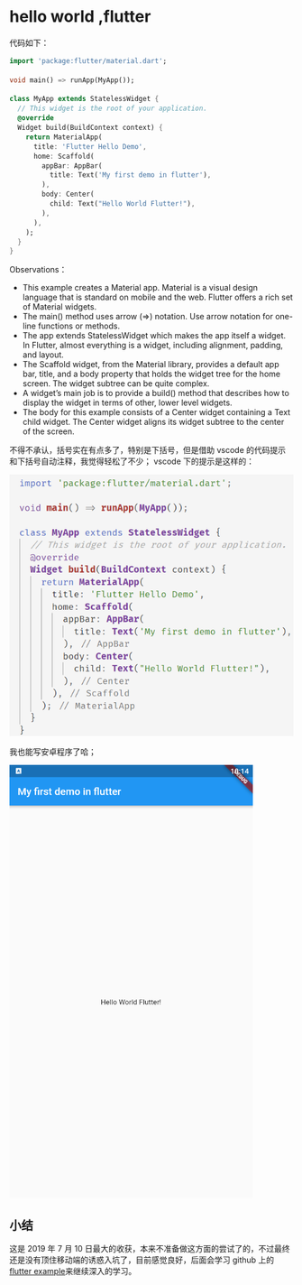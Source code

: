 # hello world ,flutter

代码如下：

```dart
import 'package:flutter/material.dart';

void main() => runApp(MyApp());

class MyApp extends StatelessWidget {
  // This widget is the root of your application.
  @override
  Widget build(BuildContext context) {
    return MaterialApp(
      title: 'Flutter Hello Demo',
      home: Scaffold(
        appBar: AppBar(
          title: Text('My first demo in flutter'),
        ),
        body: Center(
          child: Text("Hello World Flutter!"),
        ),
      ),
    );
  }
}

```

Observations：

- This example creates a Material app. Material is a visual design language that is standard on mobile and the web. Flutter offers a rich set of Material widgets.
- The main() method uses arrow (=>) notation. Use arrow notation for one-line functions or methods.
- The app extends StatelessWidget which makes the app itself a widget. In Flutter, almost everything is a widget, including alignment, padding, and layout.
- The Scaffold widget, from the Material library, provides a default app bar, title, and a body property that holds the widget tree for the home screen. The widget subtree can be quite complex.
- A widget’s main job is to provide a build() method that describes how to display the widget in terms of other, lower level widgets.
- The body for this example consists of a Center widget containing a Text child widget. The Center widget aligns its widget subtree to the center of the screen.


不得不承认，括号实在有点多了，特别是下括号，但是借助 vscode 的代码提示和下括号自动注释，我觉得轻松了不少；
vscode 下的提示是这样的：

![1562768127645](assets/1562768127645.png)

我也能写安卓程序了哈；

![1562768085290](assets/1562768085290.png)

## 小结

这是 2019 年 7 月 10 日最大的收获，本来不准备做这方面的尝试了的，不过最终还是没有顶住移动端的诱惑入坑了，目前感觉良好，后面会学习 github 上的[flutter example](https://github.com/flutter/samples/blob/master/INDEX.md)来继续深入的学习。
